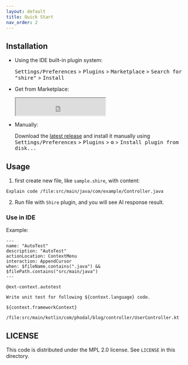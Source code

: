 ```yaml
---
layout: default
title: Quick Start
nav_order: 2
---
```



## Installation

- Using the IDE built-in plugin system:

  <kbd>Settings/Preferences</kbd> > <kbd>Plugins</kbd> > <kbd>Marketplace</kbd> > <kbd>Search for "shire"</kbd> >
  <kbd>Install</kbd>

- Get from Marketplace:

  <iframe width="245px" height="48px" src="https://plugins.jetbrains.com/embeddable/install/24549"></iframe>

- Manually:

  Download the [latest release](https://github.com/phodal/shire/releases/latest) and install it manually using
  <kbd>Settings/Preferences</kbd> > <kbd>Plugins</kbd> > <kbd>⚙️</kbd> > <kbd>Install plugin from disk...</kbd>

## Usage

1. first create new file, like `sample.shire`, with content:

```shire
Explain code /file:src/main/java/com/example/Controller.java
```

2. Run file with `Shire` plugin, and you will see AI response result.

### Use in IDE

Example:

```shire
---
name: "AutoTest"
description: "AutoTest"
actionLocation: ContextMenu
interaction: AppendCursor
when: $fileName.contains(".java") && $filePath.contains("src/main/java")
---

@ext-context.autotest

Write unit test for following ${context.language} code.

${context.frameworkContext}

/file:src/main/kotlin/com/phodal/blog/controller/UserController.kt
```

## LICENSE

This code is distributed under the MPL 2.0 license. See `LICENSE` in this directory.
